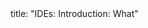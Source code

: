 <frontmatter>
title: "IDEs: Introduction: What"
</frontmatter>

<include src="navbar.md" boilerplate />

<include src="unit-inPage-asFlat.md" boilerplate />